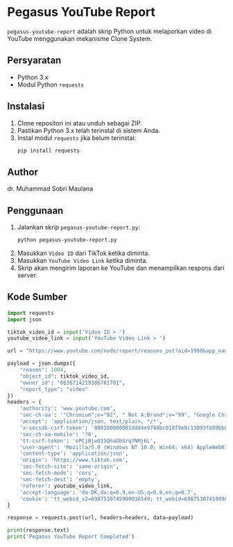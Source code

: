 # Pegasus YouTube Report

`pegasus-youtube-report` adalah skrip Python untuk melaporkan video di YouTube menggunakan mekanisme Clone System.

## Persyaratan

- Python 3.x
- Modul Python `requests`

## Instalasi

1. Clone repositori ini atau unduh sebagai ZIP.
2. Pastikan Python 3.x telah terinstal di sistem Anda.
3. Instal modul `requests` jika belum terinstal:
    ```bash
    pip install requests
    ```


## Author
dr. Muhammad Sobri Maulana

## Penggunaan

1. Jalankan skrip `pegasus-youtube-report.py`:
    ```bash
    python pegasus-youtube-report.py
    ```
2. Masukkan `Video ID` dari TikTok ketika diminta.
3. Masukkan `YouTube Video Link` ketika diminta.
4. Skrip akan mengirim laporan ke YouTube dan menampilkan respons dari server.

## Kode Sumber

```python
import requests
import json

tiktok_video_id = input('Video ID > ')
youtube_video_link = input('YouTube Video Link > ')

url = "https://www.youtube.com/node/report/reasons_put?aid=1988&app_name=tiktok_web&device_platform=web_pc&device_id=6987530745909036549&region=DK&priority_region=&os=windows&referer=&root_referer=&cookie_enabled=true&screen_width=1920&screen_height=1080&browser_language=da-DK&browser_platform=Win32&browser_name=Mozilla&browser_version=5.0+(Windows+NT+10.0%3B+Win64%3B+x64)+AppleWebKit%2F537.36+(KHTML,+like+Gecko)+Chrome%2F92.0.4515.107+Safari%2F537.36&browser_online=true&verifyFp=verify_krfa96cw_p2Eae0I8_dJaE_4XwS_AEGm_KOmG1m49cOwX&app_language=en&timezone_name=Europe%2FCopenhagen&is_page_visible=true&focus_state=true&is_fullscreen=false&history_len=4&battery_info=1"

payload = json.dumps({
    "reason": 1004,
    "object_id": tiktok_video_id,
    "owner_id": "6636714219386781701",
    "report_type": "video"
})
headers = {
    'authority': 'www.youtube.com',
    'sec-ch-ua': '"Chromium";v="92", " Not A;Brand";v="99", "Google Chrome";v="92"',
    'accept': 'application/json, text/plain, */*',
    'x-secsdk-csrf-token': '000100000001ddd4e9748bc018f9e9c13093fb09bb878e0c97573abfdbf43ec8d0817c782b7a1694901c1b038c13',
    'sec-ch-ua-mobile': '?0',
    'tt-csrf-token': 'ePCjBjwO15QhaDbSrq7NMj6L',
    'user-agent': 'Mozilla/5.0 (Windows NT 10.0; Win64; x64) AppleWebKit/537.36 (KHTML, like Gecko) Chrome/92.0.4515.107 Safari/537.36',
    'content-type': 'application/json',
    'origin': 'https://www.tiktok.com',
    'sec-fetch-site': 'same-origin',
    'sec-fetch-mode': 'cors',
    'sec-fetch-dest': 'empty',
    'referer': youtube_video_link,
    'accept-language': 'da-DK,da;q=0.9,en-US;q=0.8,en;q=0.7',
    'cookie': 'tt_webid_v2=6987530745909036549; tt_webid=6987530745909036549; cookie-consent={"ga":true,"af":true,"fbp":true,"lip":true,"version":"v2"}; s_v_web_id=verify_krfa96cw_p2Eae0I8_dJaE_4XwS_AEGm_KOmG1m49cOwX; MONITOR_WEB_ID=6987530745909036549; tt_csrf_token=ePCjBjwO15QhaDbSrq7NMj6L; R6kq3TV7=AGIivtV6AQAAN-OR-sxIv18EYkOMaPvth3F_97xkhJ_OT_yI7nG6UayUCYRk|1|0|d52a182c37413d8803c7100633cc49d673b8b993; ttwid=1|0D_adjNZXWbKipMeZG_RUyaNe6bFDSttsAX927MCOZ8|1627083654|4310fd827053a66f1886a63bea5b6d42b8b11ab91b563ac183eff76b902f48c9; csrf_session_id=d3b7880ce8d34ce0821782de56fae639'
}

response = requests.post(url, headers=headers, data=payload)

print(response.text)
print('Pegasus YouTube Report Completed')
